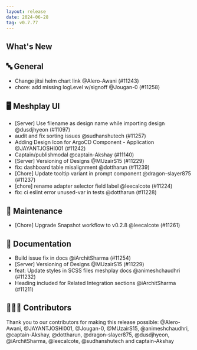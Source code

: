 ```yaml
---
layout: release
date: 2024-06-28
tag: v0.7.77
---
```


## What's New
## 🔤 General
- Change jitsi helm chart link @Alero-Awani (#11243)
- chore: add missing logLevel w/signoff @Jougan-0 (#11258)

## 🖥 Meshplay UI

- [Server] Use filename as design name while importing design @dusdjhyeon (#11097)
- audit and fix sorting issues @sudhanshutech (#11257)
-  Adding Design Icon for ArgoCD Component - Application @JAYANTJOSHI001 (#11242)
- Captain/publishmodal @captain-Akshay (#11140)
- [Server] Versioning of Designs @MUzairS15 (#11229)
- fix: dashboard table misalignment @dottharun (#11239)
- [Chore] Update tooltip variant in prompt component @dragon-slayer875 (#11237)
- [chore] rename adapter selector field label @leecalcote (#11224)
- fix: ci eslint error unused-var in tests @dottharun (#11228)

## 🧰 Maintenance

- [Chore] Upgrade Snapshot workflow to v0.2.8 @leecalcote (#11261)

## 📖 Documentation

- Build issue fix in docs @iArchitSharma (#11254)
- [Server] Versioning of Designs @MUzairS15 (#11229)
- feat: Update styles in SCSS files meshplay docs @animeshchaudhri (#11232)
- Heading included for Related Integration sections @iArchitSharma (#11211)

## 👨🏽‍💻 Contributors

Thank you to our contributors for making this release possible:
@Alero-Awani, @JAYANTJOSHI001, @Jougan-0, @MUzairS15, @animeshchaudhri, @captain-Akshay, @dottharun, @dragon-slayer875, @dusdjhyeon, @iArchitSharma, @leecalcote, @sudhanshutech and captain-Akshay
